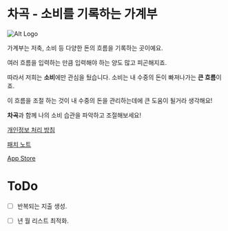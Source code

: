 # 차곡 - 소비를 기록하는 가계부

![Alt Logo](https://img1.daumcdn.net/thumb/R1280x0/?scode=mtistory2&fname=https%3A%2F%2Fblog.kakaocdn.net%2Fdn%2Fbyq1oV%2Fbtr0NJDPvV3%2F8SGyOKoiqSk81xByi8rTKk%2Fimg.png)

가계부는 저축, 소비 등 다양한 돈의 흐름을 기록하는 곳이예요.

여러 흐름을 입력하는 만큼 입력해야 하는 양도 많고 피곤해지죠.

따라서 저희는 **소비**에만 관심을 뒀습니다. 소비는 내 수중의 돈이 빠져나가는 **큰 흐름**이죠.

이 흐름을 조절 하는 것이 내 수중의 돈을 관리하는데에 큰 도움이 될거라 생각해요!

**차곡**과 함께 나의 소비 습관을 파악하고 조절해보세요!

[개인정보 처리 방침](https://ryuwoong.notion.site/87ed4071103b4970a64720244bf6d967)

[패치 노트](https://ryuwoong.notion.site/fce599a7ef01499fa7e648e9858fd5dd)

[App Store](https://apps.apple.com/kr/app/%EC%B0%A8%EA%B3%A1-%EC%86%8C%EB%B9%84%EB%A5%BC-%EA%B8%B0%EB%A1%9D%ED%95%98%EB%8A%94-%EA%B0%80%EA%B3%84%EB%B6%80/id6445810059)

# ToDo

- [ ] 반복되는 지출 생성.

- [ ] 년 월 리스트 최적화.
